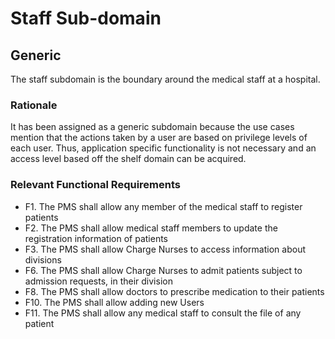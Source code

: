 <h1>Staff Sub-domain</h1>

<h2>Generic</h2>
<p> The staff subdomain is the boundary around the medical staff at a hospital. </p>

<h3>Rationale</h3>
<p> It has been assigned as a generic subdomain
because the use cases mention that the actions taken by a user are based on privilege levels of each user. Thus, application 
specific functionality is not necessary and an access level based off the shelf domain can be acquired.</p>

<h3>Relevant Functional Requirements</h3>
<ul>
<li>
F1. The PMS shall allow any member of the medical staff to register patients
</li>
<li>
F2. The PMS shall allow medical staff members to update the registration information of patients
</li>
<li>
F3. The PMS shall allow Charge Nurses to access information about divisions
</li>
<li>
F6. The PMS shall allow Charge Nurses to admit patients subject to admission requests, in their
division
</li>
<li>
F8. The PMS shall allow doctors to prescribe medication to their patients
</li>
<li>
F10. The PMS shall allow adding new Users
</li>
<li>
F11. The PMS shall allow any medical staff to consult the file of any patient
</li>
</ul>
